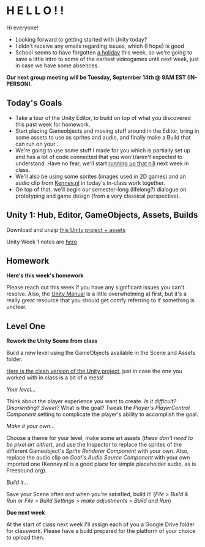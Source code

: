 # H E L L O ! !
Hi everyone!
- Looking forward to getting started with Unity today?
- I didn't receive any emails regarding issues, which (I hope) is good
- School seems to have forgotten [a holiday](https://www.chabad.org/library/article_cdo/aid/4762/jewish/What-Is-Rosh-Hashanah.htm) this week, so we're going to save a little intro to some of the earliest videogames until next week, just in case we have some absences.

__Our next group meeting will be Tuesday, September 14th @ 9AM EST (IN-PERSON)__. 

## Today's Goals ##
- Take a tour of the Unity Editor, to build on top of what you discovered this past week for homework.
- Start placing Gameobjects and moving stuff around in the Editor, bring in some assets to use as sprites and audio, and finally make a Build that can run on your .
- We're going to use some stuff I made for you which is partially set up and has a lot of code connected that you won't/aren't expected to understand. Have no fear, we'll start [running up that hill](https://www.youtube.com/watch?v=wp43OdtAAkM) next week in class.
- We'll also be using some sprites (images used in 2D games) and an audio clip from [Kenney.nl](https://kenney.nl) in today's in-class work together.
- On top of that, we'll begin our semester-long (lifelong?) dialogue on prototyping and game design (from a very classical perspective).

## Unity 1: Hub, Editor, GameObjects, Assets, Builds
Download and unzip [this Unity project + assets](https://drive.google.com/file/d/1vIh_p4QjwUu3gimmHJS9GkGQbRHo7nUF/view?usp=sharing)

Unity Week 1 notes are [here](https://docs.google.com/document/d/1giislon_k0v1l9uLjUScMH8duPjccrda2IpMkXHWvl4/edit?usp=sharing)


## Homework ##

__Here's this week's homework__

Please reach out this week if you have any significant issues you can't resolve. Also, the [Unity Manual](https://docs.unity3d.com/2021.1/Documentation/Manual/index.html) is a little overwhelming at first, but it's a really great resource that you should get comfy referring to if something is unclear.

## Level One
__Rework the Unity Scene from class__

Build a new level using the GameObjects available in the Scene and Assets folder. 

[Here is the clean version of the Unity project](https://drive.google.com/file/d/1z6c1eN_m92KbIkcmnrQ-dYF9p4sO58KN/view?usp=sharing), just in case the one you worked with in class is a bit of a mess!

*Your level...*

Think about the player experience you want to create. *Is it difficult? Disorienting? Sweet?* What is the goal? Tweak the *Player's PlayerControl Component* setting to complicate the player's ability to accomplish the goal. 

*Make it your own...*

Choose a theme for your level, make some art assets (*these don't need to be pixel art either*), and use the Inspector to replace the sprites of the different Gameobject's *Sprite Renderer Component* with your own. Also, replace the audio clip on *Goal's Audio Source Component* with your own imported one (Kenney.nl is a good place for simple placeholder audio, as is Freesound.org).

*Build it...*

Save your Scene often and when you're satisfied, build it! (*File > Build & Run* or *File > Build Settings > make adjustments > Build and Run*)

__Due next week__

At the start of class next week I'll assign each of you a Google Drive folder for classwork. Please have a build prepared for the platform of your choice to upload then.


